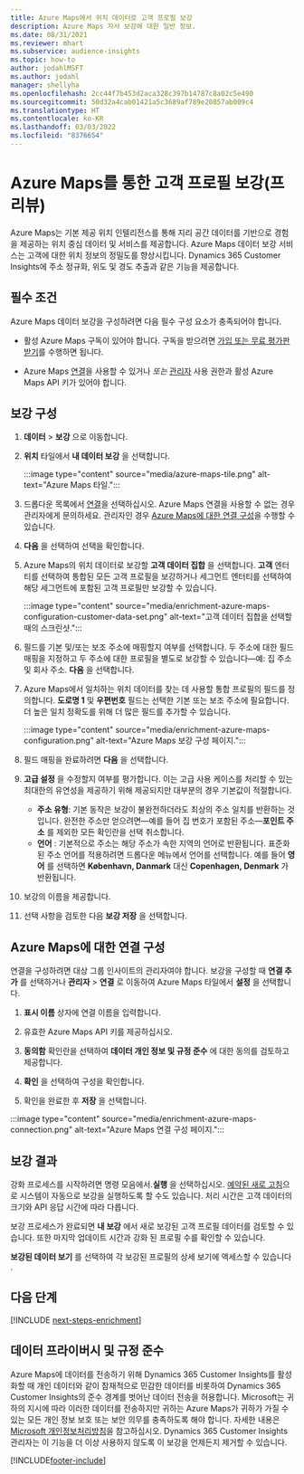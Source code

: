 ```yaml
---
title: Azure Maps에서 위치 데이터로 고객 프로필 보강
description: Azure Maps 자사 보강에 대한 일반 정보.
ms.date: 08/31/2021
ms.reviewer: mhart
ms.subservice: audience-insights
ms.topic: how-to
author: jodahlMSFT
ms.author: jodahl
manager: shellyha
ms.openlocfilehash: 2cc44f7b453d2aca328c397b14787c8a02c5e490
ms.sourcegitcommit: 50d32a4cab01421a5c3689af789e20857ab009c4
ms.translationtype: HT
ms.contentlocale: ko-KR
ms.lasthandoff: 03/03/2022
ms.locfileid: "8376654"
---
```

# <a name="enrichment-of-customer-profiles-with-azure-maps-preview"></a>Azure Maps를 통한 고객 프로필 보강(프리뷰)

Azure Maps는 기본 제공 위치 인텔리전스를 통해 지리 공간 데이터를 기반으로 경험을 제공하는 위치 중심 데이터 및 서비스를 제공합니다. Azure Maps 데이터 보강 서비스는 고객에 대한 위치 정보의 정밀도를 향상시킵니다. Dynamics 365 Customer Insights에 주소 정규화, 위도 및 경도 추출과 같은 기능을 제공합니다.

## <a name="prerequisites"></a>필수 조건

Azure Maps 데이터 보강을 구성하려면 다음 필수 구성 요소가 충족되어야 합니다.

- 활성 Azure Maps 구독이 있어야 합니다. 구독을 받으려면 [가입 또는 무료 평가판 받기](https://azure.microsoft.com/services/azure-maps/)를 수행하면 됩니다.

- Azure Maps [연결](connections.md)을 사용할 수 있거나 *또는* [관리자](permissions.md#admin) 사용 권한과 활성 Azure Maps API 키가 있어야 합니다.

## <a name="configure-the-enrichment"></a>보강 구성

1. **데이터** > **보강** 으로 이동합니다. 

1. **위치** 타일에서 **내 데이터 보강** 을 선택합니다.

   :::image type="content" source="media/azure-maps-tile.png" alt-text="Azure Maps 타일.":::

1. 드롭다운 목록에서 [연결](connections.md)을 선택하십시오. Azure Maps 연결을 사용할 수 없는 경우 관리자에게 문의하세요. 관리자인 경우 [Azure Maps에 대한 연결 구성](#configure-the-connection-for-azure-maps)을 수행할 수 있습니다. 

1. **다음** 을 선택하여 선택을 확인합니다.

1. Azure Maps의 위치 데이터로 보강할 **고객 데이터 집합** 을 선택합니다. **고객** 엔터티를 선택하여 통합된 모든 고객 프로필을 보강하거나 세그먼트 엔터티를 선택하여 해당 세그먼트에 포함된 고객 프로필만 보강할 수 있습니다.

    :::image type="content" source="media/enrichment-azure-maps-configuration-customer-data-set.png" alt-text="고객 데이터 집합을 선택할 때의 스크린샷.":::

1. 필드를 기본 및/또는 보조 주소에 매핑할지 여부를 선택합니다. 두 주소에 대한 필드 매핑을 지정하고 두 주소에 대한 프로필을 별도로 보강할 수 있습니다&mdash;예: 집 주소 및 회사 주소. **다음** 을 선택합니다.

1. Azure Maps에서 일치하는 위치 데이터를 찾는 데 사용할 통합 프로필의 필드를 정의합니다. **도로명 1** 및 **우편번호** 필드는 선택한 기본 또는 보조 주소에 필요합니다. 더 높은 일치 정확도를 위해 더 많은 필드를 추가할 수 있습니다.

   :::image type="content" source="media/enrichment-azure-maps-configuration.png" alt-text="Azure Maps 보강 구성 페이지.":::

1. 필드 매핑을 완료하려면 **다음** 을 선택합니다.

1. **고급 설정** 을 수정할지 여부를 평가합니다. 이는 고급 사용 케이스를 처리할 수 있는 최대한의 유연성을 제공하기 위해 제공되지만 대부분의 경우 기본값이 적절합니다.
   - **주소 유형**: 기본 동작은 보강이 불완전하더라도 최상의 주소 일치를 반환하는 것입니다. 완전한 주소만 얻으려면&mdash;예를 들어 집 번호가 포함된 주소&mdash;**포인트 주소** 를 제외한 모든 확인란을 선택 취소합니다. 
   - **언어** : 기본적으로 주소는 해당 주소가 속한 지역의 언어로 반환됩니다. 표준화된 주소 언어를 적용하려면 드롭다운 메뉴에서 언어를 선택합니다. 예를 들어 **영어** 를 선택하면 **København, Danmark** 대신 **Copenhagen, Denmark** 가 반환됩니다.

1. 보강의 이름을 제공합니다.

1. 선택 사항을 검토한 다음 **보강 저장** 을 선택합니다.

## <a name="configure-the-connection-for-azure-maps"></a>Azure Maps에 대한 연결 구성

연결을 구성하려면 대상 그룹 인사이트의 관리자여야 합니다. 보강을 구성할 때 **연결 추가** 를 선택하거나 **관리자** > **연결** 로 이동하여 Azure Maps 타일에서 **설정** 을 선택합니다.

1. **표시 이름** 상자에 연결 이름을 입력합니다.

1. 유효한 Azure Maps API 키를 제공하십시오.

1. **동의함** 확인란을 선택하여 **데이터 개인 정보 및 규정 준수** 에 대한 동의를 검토하고 제공합니다.

1. **확인** 을 선택하여 구성을 확인합니다.

1. 확인을 완료한 후 **저장** 을 선택합니다.

:::image type="content" source="media/enrichment-azure-maps-connection.png" alt-text="Azure Maps 연결 구성 페이지.":::

## <a name="enrichment-results"></a>보강 결과

강화 프로세스를 시작하려면 명령 모음에서.**실행** 을 선택하십시오. [예약된 새로 고침](system.md#schedule-tab)으로 시스템이 자동으로 보강을 실행하도록 할 수도 있습니다. 처리 시간은 고객 데이터의 크기와 API 응답 시간에 따라 다릅니다.

보강 프로세스가 완료되면 **내 보강** 에서 새로 보강된 고객 프로필 데이터를 검토할 수 있습니다. 또한 마지막 업데이트 시간과 강화 된 프로필 수를 확인할 수 있습니다.

**보강된 데이터 보기** 를 선택하여 각 보강된 프로필의 상세 보기에 액세스할 수 있습니다 .

## <a name="next-steps"></a>다음 단계

[!INCLUDE [next-steps-enrichment](../includes/next-steps-enrichment.md)]

## <a name="data-privacy-and-compliance"></a>데이터 프라이버시 및 규정 준수

Azure Maps에 데이터를 전송하기 위해 Dynamics 365 Customer Insights를 활성화할 때 개인 데이터와 같이 잠재적으로 민감한 데이터를 비롯하여 Dynamics 365 Customer Insights의 준수 경계를 벗어난 데이터 전송을 허용합니다. Microsoft는 귀하의 지시에 따라 이러한 데이터를 전송하지만 귀하는 Azure Maps가 귀하가 가질 수 있는 모든 개인 정보 보호 또는 보안 의무를 충족하도록 해야 합니다. 자세한 내용은 [Microsoft 개인정보처리방침](https://go.microsoft.com/fwlink/?linkid=396732)을 참고하십시오.
Dynamics 365 Customer Insights 관리자는 이 기능을 더 이상 사용하지 않도록 이 보강을 언제든지 제거할 수 있습니다.

[!INCLUDE[footer-include](../includes/footer-banner.md)]

